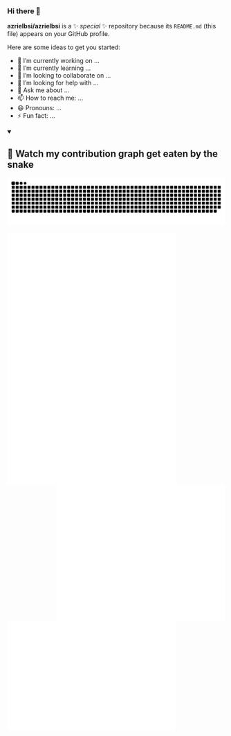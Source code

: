 ### Hi there 👋

**azrielbsi/azrielbsi** is a ✨ _special_ ✨ repository because its `README.md` (this file) appears on your GitHub profile.

Here are some ideas to get you started:

- 🔭 I’m currently working on ...
- 🌱 I’m currently learning ...
- 👯 I’m looking to collaborate on ...
- 🤔 I’m looking for help with ...
- 💬 Ask me about ...
- 📫 How to reach me: ...
- 😄 Pronouns: ...
- ⚡ Fun fact: ...

<details open>
  <summary><h2>🐍 Watch my contribution graph get eaten by the snake</h2></summary>

<p align="center">
  <img title="🐍 Snake contributions" src="https://github.com/azrielbsi/azrielbsi/blob/output/github-contribution-grid-snake-dark.svg">
</p>
</details>

<p>
  <a href=""><img align="left" width="390" src="metrics/metrics-core.svg"></a>
  <a href=""><img align="left" width="390" src="metrics/metrics-community.svg"></a>
  <a href=""><img align="right" width="390" src="metrics/metrics-achievements.svg"></a>
  <a href=""><img align="left" width="390" src="metrics/metrics-isometric.svg"></a>
</p>
